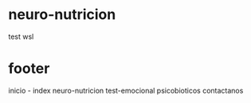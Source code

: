 # neuro-nutricion

test wsl 

# footer

inicio - 
index
neuro-nutricion
test-emocional
psicobioticos
contactanos